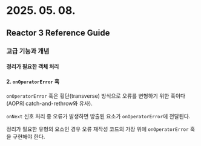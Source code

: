 # 2025. 05. 08.

## Reactor 3 Reference Guide

### 고급 기능과 개념

#### 정리가 필요한 객체 처리

#### 2. `onOperatorError` 훅

`onOperatorError` 훅은 횡단(transverse) 방식으로 오류를 변형하기 위한 훅이다(AOP의 catch-and-rethrow와 유사).

`onNext` 신호 처리 중 오류가 발생하면 방출된 요소가 `onOperatorError`에 전달된다.

정리가 필요한 유형의 요소인 경우 오류 재작성 코드의 가장 위에 `onOperatorError` 훅을 구현해야 한다.
